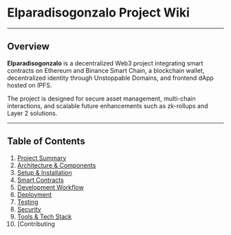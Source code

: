 # Elparadisogonzalo Project Wiki

---

## Overview

**Elparadisogonzalo** is a decentralized Web3 project integrating smart contracts on Ethereum and Binance Smart Chain, a blockchain wallet, decentralized identity through Unstoppable Domains, and frontend dApp hosted on IPFS.

The project is designed for secure asset management, multi-chain interactions, and scalable future enhancements such as zk-rollups and Layer 2 solutions.

---

## Table of Contents

1. [Project Summary](#project-summary)  
2. [Architecture & Components](#architecture--components)  
3. [Setup & Installation](#setup--installation)  
4. [Smart Contracts](#smart-contracts)  
5. [Development Workflow](#development-workflow)  
6. [Deployment](#deployment)  
7. [Testing](#testing)  
8. [Security](#security)  
9. [Tools & Tech Stack](#tools--tech-stack)  
10. [Contributing
